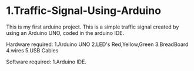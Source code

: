 # 1.Traffic-Signal-Using-Arduino
This is my first arduino project. This is a simple traffic signal created by using an Arduino UNO, coded in the arduino IDE.

Hardware required:
  1.Arduino UNO
  2.LED's Red,Yellow,Green
  3.BreadBoard
  4.wires
  5.USB Cables
  
Software required:
  1.Arduino IDE.
